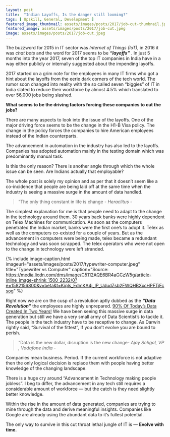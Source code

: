 ```yaml
---
layout: post
title:  "Indian Layoffs, Is the danger still looming?"
tags: [ Upskill, General, Development ]
featured_image_thumbnail: assets/images/posts/2017/job-cut-thumbnail.jpg
featured_image: assets/images/posts/2017/job-cut.jpeg
image: assets/images/posts/2017/job-cut.jpeg
---
```




The buzzword for 2015 in IT sector was _Internet of Things (IoT)_, in 2016 it was _chat bots_ and the word for 2017 seems to be **_“layoffs”_** . In just 5 months into the year 2017, seven of the top IT companies in India have in a way either publicly or internally suggested about the impending layoffs.

2017 started on a grim note for the employees in many IT firms who got a hint about the layoffs from the eerie dark corners of the tech world. The rumor soon changed into reality with the so called seven “biggies” of IT in India slated to reduce their workforce by almost 4.5% which translated to over 56,000 jobs being slashed.

**What seems to be the driving factors forcing these companies to cut the jobs?**

There are many aspects to look into the issue of the layoffs. One of the major driving force seems to be the change in the H1-B Visa policy. The change in the policy forces the companies to hire American employees instead of the Indian counterparts.

The advancement in automation in the industry has also led to the layoffs. Companies has adopted automation mainly in the testing domain which was predominantly manual task.

Is this the only reason? There is another angle through which the whole issue can be seen. Are Indians actually that employable?

The whole post is solely my opinion and as per that it doesn’t seem like a co-incidence that people are being laid off at the same time when the industry is seeing a massive surge in the amount of data handled.

> “The only thing constant in life is change  <cite>- Heraclitus -</cite>


The simplest explanation for me is that people need to adapt to the change in the technology around them. 30 years back banks were highly dependent on Telex Machines for communication. As soon as the computers penetrated the Indian market, banks were the first one’s to adopt it. Telex as well as the computers co-existed for a couple of years. But as the advancement in computers were being made, telex became a redundant technology and was soon scrapped. The telex operators who were not open to the change in technology were left stranded.

{% include image-caption.html imageurl="assets/images/posts/2017/typewriter-computer.jpeg" 
title="Typewriter vs Computer" caption="Source: https://media.licdn.com/dms/image/C5112AQE6BR4aGCzW5g/article-inline_image-shrink_1500_2232/0?e=1582156800&v=beta&t=Kipls_EdmKA4j_IP_UdudZsb2FWQHBXxcHPFTjFcsog" %}

Right now we are on the cusp of a revolution aptly dubbed as the **_“Data Revolution”_** the employees are highly unprepared. [90% Of Today’s Data Created In Two Years!](https://www.mediapost.com/publications/article/291358/90-of-todays-data-created-in-two-years.html) We have been seeing this massive surge in data generation but still we have a very small army of Data Scientist’s to tackle it. The people in the tech industry have to be receptive to change. As Darwin rightly said, “Survival of the fittest”, If you don’t evolve you are bound to perish.

> “Data is the new dollar, disruption is the new change<cite>- Ajay Sehgal, VP , Vodafone India -</cite>

Companies mean business. Period. If the current workforce is not adaptive then the only logical decision is replace them with people having better knowledge of the changing landscape.

There is a huge cry around “Advancement in Technology making people jobless”. I beg to differ, the advancement in any tech still requires a considerable amount of workforce — but the catch is they need slightly better knowledge.

Within the rise in the amount of data generated, companies are trying to mine through the data and derive meaningful insights. Companies like Google are already using the abundant data to it’s fullest potential.

The only way to survive in this cut throat lethal jungle of IT is — **Evolve with time.**

